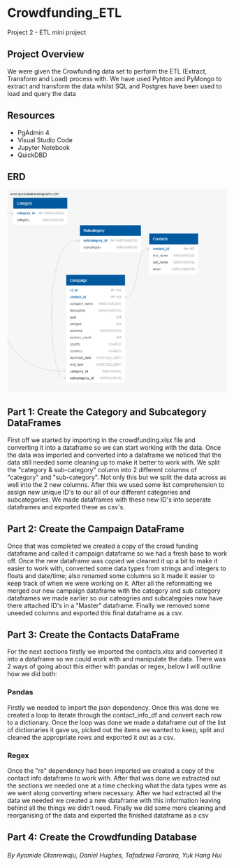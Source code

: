 # **Crowdfunding_ETL**
Project 2 - ETL mini project

## Project Overview
We were given the Crowfunding data set to perform the ETL (Extract, Transform and Load) process with. We have used Pyhton and PyMongo to extract and transform the data whilst SQL and Postgres have been used to load and query the data

## **Resources**
- PgAdmin 4
- Visual Studio Code
- Jupyter Notebook
- QuickDBD

## ERD

![ERD drawing](https://github.com/BootcampCoderTF/Crowdfunding_ETL/blob/main/crowdfunding_db_ERD.png)

## Part 1: Create the Category and Subcategory DataFrames
First off we started by importing in the crowdfunding.xlsx file and converting it into a dataframe so we can start working with the data. Once the data was imported and converted into a dataframe we noticed that the data still needed some cleaning up to make it better to work with. We split the "category & sub-category" column into 2 different columns of "category" and "sub-category". Not only this but we split the data across as well into the 2 new columns. After this we used some list comprehension to assign new unique ID's to our all of our different categories and subcategories. We made dataframes with these new ID's into seperate dataframes and exported these as csv's.

## Part 2: Create the Campaign DataFrame
Once that was completed we created a copy of the crowd funding dataframe and called it campaign dataframe so we had a fresh base to work off. Once the new dataframe was copied we cleaned it up a bit to make it easier to work with, converted some data types from strings and integers to floats and date/time; also renamed some columns so it made it easier to keep track of when we were working on it. After all the reformatting we merged our new campaign dataframe with the category and sub category dataframes we made earlier so our cateogries and subcategoies now have there attached ID's in a "Master" dataframe. Finally we removed some uneeded columns and exported this final dataframe as a csv. 

## Part 3: Create the Contacts DataFrame
For the next sections firstly we imported the contacts.xlsx and converted it into a dataframe so we could work with and manipulate the data. There was 2 ways of going about this either with pandas or regex, below I will outline how we did both:
### Pandas
Firstly we needed to import the json dependency. Once this was done we created a loop to iterate through the contact_info_df and convert each row to a dictionary. Once the loop was done we made a dataframe out of the list of dictionaries it gave us, picked out the items we wanted to keep, split and cleaned the appropriate rows and exported it out as a csv. 
### Regex
Once the "re" dependency had been imported we created a copy of the contact info dataframe to work with. After that was done we extracted out the sections we needed one at a time checking what the data types were as we went along converting where necessary. After we had extracted all the data we needed we created a new dataframe with this information leaving behind all the things we didn't need. Finally we did some more cleaning and reorganising of the data and exported the finished dataframe as a csv  

## Part 4: Create the Crowdfunding Database

###### By Ayomide Olanrewaju, Daniel Hughes,  Tafadzwa Fararira, Yuk Hang Hui


